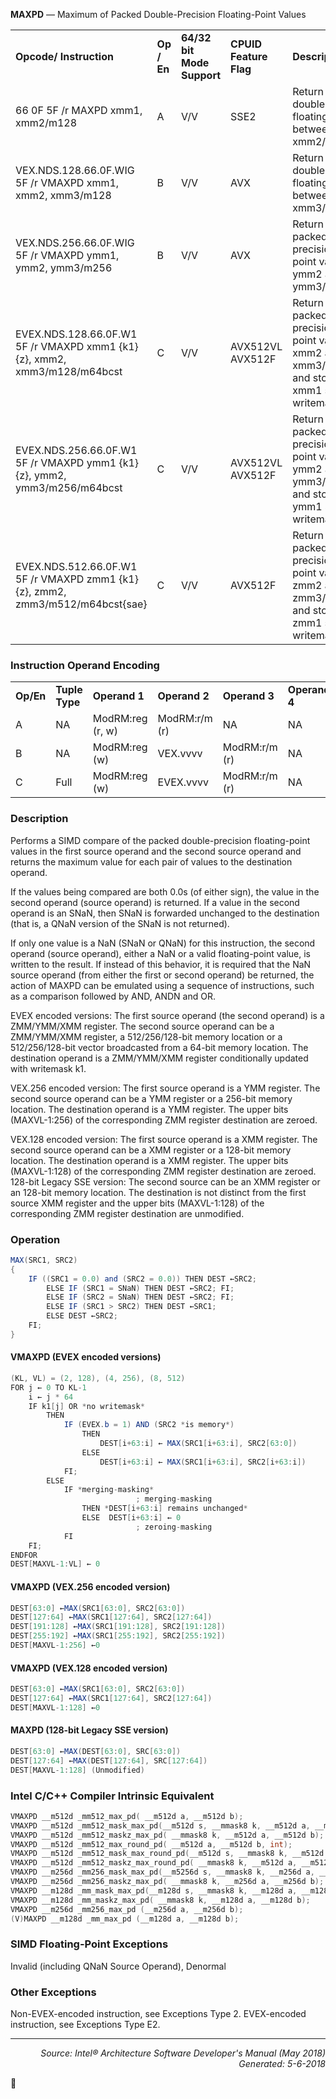 <b>MAXPD</b> — Maximum of Packed Double-Precision Floating-Point Values
<table>
	<tr>
		<td><b>Opcode/ Instruction</b></td>
		<td><b>Op / En</b></td>
		<td><b>64/32 bit Mode Support</b></td>
		<td><b>CPUID Feature Flag</b></td>
		<td><b>Description</b></td>
	</tr>
	<tr>
		<td>66 0F 5F /r MAXPD xmm1, xmm2/m128</td>
		<td>A</td>
		<td>V/V</td>
		<td>SSE2</td>
		<td>Return the maximum double-precision floating-point values between xmm1 and xmm2/m128.</td>
	</tr>
	<tr>
		<td>VEX.NDS.128.66.0F.WIG 5F /r VMAXPD xmm1, xmm2, xmm3/m128</td>
		<td>B</td>
		<td>V/V</td>
		<td>AVX</td>
		<td>Return the maximum double-precision floating-point values between xmm2 and xmm3/m128.</td>
	</tr>
	<tr>
		<td>VEX.NDS.256.66.0F.WIG 5F /r VMAXPD ymm1, ymm2, ymm3/m256</td>
		<td>B</td>
		<td>V/V</td>
		<td>AVX</td>
		<td>Return the maximum packed double-precision floating-point values between ymm2 and ymm3/m256.</td>
	</tr>
	<tr>
		<td>EVEX.NDS.128.66.0F.W1 5F /r VMAXPD xmm1 {k1}{z}, xmm2, xmm3/m128/m64bcst</td>
		<td>C</td>
		<td>V/V</td>
		<td>AVX512VL AVX512F</td>
		<td>Return the maximum packed double-precision floating-point values between xmm2 and xmm3/m128/m64bcst and store result in xmm1 subject to writemask k1.</td>
	</tr>
	<tr>
		<td>EVEX.NDS.256.66.0F.W1 5F /r VMAXPD ymm1 {k1}{z}, ymm2, ymm3/m256/m64bcst</td>
		<td>C</td>
		<td>V/V</td>
		<td>AVX512VL AVX512F</td>
		<td>Return the maximum packed double-precision floating-point values between ymm2 and ymm3/m256/m64bcst and store result in ymm1 subject to writemask k1.</td>
	</tr>
	<tr>
		<td>EVEX.NDS.512.66.0F.W1 5F /r VMAXPD zmm1 {k1}{z}, zmm2, zmm3/m512/m64bcst{sae}</td>
		<td>C</td>
		<td>V/V</td>
		<td>AVX512F</td>
		<td>Return the maximum packed double-precision floating-point values between zmm2 and zmm3/m512/m64bcst and store result in zmm1 subject to writemask k1.</td>
	</tr>
</table>


### Instruction Operand Encoding
<table>
	<tr>
		<td><b>Op/En</b></td>
		<td><b>Tuple Type</b></td>
		<td><b>Operand 1</b></td>
		<td><b>Operand 2</b></td>
		<td><b>Operand 3</b></td>
		<td><b>Operand 4</b></td>
	</tr>
	<tr>
		<td>A</td>
		<td>NA</td>
		<td>ModRM:reg (r, w)</td>
		<td>ModRM:r/m (r)</td>
		<td>NA</td>
		<td>NA</td>
	</tr>
	<tr>
		<td>B</td>
		<td>NA</td>
		<td>ModRM:reg (w)</td>
		<td>VEX.vvvv</td>
		<td>ModRM:r/m (r)</td>
		<td>NA</td>
	</tr>
	<tr>
		<td>C</td>
		<td>Full</td>
		<td>ModRM:reg (w)</td>
		<td>EVEX.vvvv</td>
		<td>ModRM:r/m (r)</td>
		<td>NA</td>
	</tr>
</table>


### Description
Performs a SIMD compare of the packed double-precision floating-point values in the first source operand and the
second source operand and returns the maximum value for each pair of values to the destination operand.

If the values being compared are both 0.0s (of either sign), the value in the second operand (source operand) is
returned. If a value in the second operand is an SNaN, then SNaN is forwarded unchanged to the destination (that
is, a QNaN version of the SNaN is not returned).

If only one value is a NaN (SNaN or QNaN) for this instruction, the second operand (source operand), either a NaN
or a valid floating-point value, is written to the result. If instead of this behavior, it is required that the NaN source
operand (from either the first or second operand) be returned, the action of MAXPD can be emulated using a
sequence of instructions, such as a comparison followed by AND, ANDN and OR.

EVEX encoded versions: The first source operand (the second operand) is a ZMM/YMM/XMM register. The second
source operand can be a ZMM/YMM/XMM register, a 512/256/128-bit memory location or a 512/256/128-bit vector
broadcasted from a 64-bit memory location. The destination operand is a ZMM/YMM/XMM register conditionally
updated with writemask k1.

VEX.256 encoded version: The first source operand is a YMM register. The second source operand can be a YMM
register or a 256-bit memory location. The destination operand is a YMM register. The upper bits (MAXVL-1:256) of
the corresponding ZMM register destination are zeroed.

VEX.128 encoded version: The first source operand is a XMM register. The second source operand can be a XMM
register or a 128-bit memory location. The destination operand is a XMM register. The upper bits (MAXVL-1:128) of
the corresponding ZMM register destination are zeroed.
128-bit Legacy SSE version: The second source can be an XMM register or an 128-bit memory location. The destination
 is not distinct from the first source XMM register and the upper bits (MAXVL-1:128) of the corresponding
ZMM register destination are unmodified.

### Operation

```java
MAX(SRC1, SRC2)
{
    IF ((SRC1 = 0.0) and (SRC2 = 0.0)) THEN DEST ←SRC2;
        ELSE IF (SRC1 = SNaN) THEN DEST ←SRC2; FI;
        ELSE IF (SRC2 = SNaN) THEN DEST ←SRC2; FI;
        ELSE IF (SRC1 > SRC2) THEN DEST ←SRC1;
        ELSE DEST ←SRC2; 
    FI; 
}
```
#### VMAXPD (EVEX encoded versions)
```java
(KL, VL) = (2, 128), (4, 256), (8, 512)
FOR j ← 0 TO KL-1
    i ← j * 64
    IF k1[j] OR *no writemask*
        THEN 
            IF (EVEX.b = 1) AND (SRC2 *is memory*)
                THEN
                    DEST[i+63:i] ← MAX(SRC1[i+63:i], SRC2[63:0])
                ELSE 
                    DEST[i+63:i] ← MAX(SRC1[i+63:i], SRC2[i+63:i])
            FI;
        ELSE 
            IF *merging-masking*
                            ; merging-masking
                THEN *DEST[i+63:i] remains unchanged*
                ELSE  DEST[i+63:i] ← 0 
                            ; zeroing-masking
            FI
    FI;
ENDFOR
DEST[MAXVL-1:VL] ← 0
```
#### VMAXPD (VEX.256 encoded version)
```java
DEST[63:0] ←MAX(SRC1[63:0], SRC2[63:0])
DEST[127:64] ←MAX(SRC1[127:64], SRC2[127:64])
DEST[191:128] ←MAX(SRC1[191:128], SRC2[191:128])
DEST[255:192] ←MAX(SRC1[255:192], SRC2[255:192])
DEST[MAXVL-1:256] ←0
```
#### VMAXPD (VEX.128 encoded version)
```java
DEST[63:0] ←MAX(SRC1[63:0], SRC2[63:0])
DEST[127:64] ←MAX(SRC1[127:64], SRC2[127:64])
DEST[MAXVL-1:128] ←0
```
#### MAXPD (128-bit Legacy SSE version)
```java
DEST[63:0] ←MAX(DEST[63:0], SRC[63:0])
DEST[127:64] ←MAX(DEST[127:64], SRC[127:64])
DEST[MAXVL-1:128] (Unmodified)
```
### Intel C/C++ Compiler Intrinsic Equivalent
```c
VMAXPD __m512d _mm512_max_pd( __m512d a, __m512d b);
VMAXPD __m512d _mm512_mask_max_pd(__m512d s, __mmask8 k, __m512d a, __m512d b,);
VMAXPD __m512d _mm512_maskz_max_pd( __mmask8 k, __m512d a, __m512d b);
VMAXPD __m512d _mm512_max_round_pd( __m512d a, __m512d b, int);
VMAXPD __m512d _mm512_mask_max_round_pd(__m512d s, __mmask8 k, __m512d a, __m512d b, int);
VMAXPD __m512d _mm512_maskz_max_round_pd( __mmask8 k, __m512d a, __m512d b, int);
VMAXPD __m256d _mm256_mask_max_pd(__m5256d s, __mmask8 k, __m256d a, __m256d b);
VMAXPD __m256d _mm256_maskz_max_pd( __mmask8 k, __m256d a, __m256d b);
VMAXPD __m128d _mm_mask_max_pd(__m128d s, __mmask8 k, __m128d a, __m128d b);
VMAXPD __m128d _mm_maskz_max_pd( __mmask8 k, __m128d a, __m128d b);
VMAXPD __m256d _mm256_max_pd (__m256d a, __m256d b);
(V)MAXPD __m128d _mm_max_pd (__m128d a, __m128d b);
```
### SIMD Floating-Point Exceptions
Invalid (including QNaN Source Operand), Denormal

### Other Exceptions

Non-EVEX-encoded instruction, see Exceptions Type 2.
EVEX-encoded instruction, see Exceptions Type E2.

 --- 
<p align="right"><i>Source: Intel® Architecture Software Developer's Manual (May 2018)<br>Generated: 5-6-2018</i></p>
